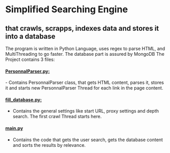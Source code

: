 <h1>Simplified Searching Engine</h1>
<h2>that crawls, scrapps, indexes data and stores it into a database</h2>
The program is written in Python Language, uses regex to parse HTML, and MultiThreading to go faster.
The database part is assured by MongoDB
The Project contains 3 files:
<a href="https://github.com/alaouimehdi1995/SimplifiedSearchingEngine/blob/master/PersonnalParser.py"><h4>PersonnalParser.py:</h4></a>
  - Contains PersonnalParser class, that gets HTML content, parses it, stores it and starts new PersonnalParser Thread for each link in the page content.

<a href="https://github.com/alaouimehdi1995/SimplifiedSearchingEngine/blob/master/fill_database.py"><h4>fill_database.py:</h4></a>
  - Contains the general settings like start URL, proxy settings and depth search. The first crawl Thread starts here.

<a href="https://github.com/alaouimehdi1995/SimplifiedSearchingEngine/blob/master/main.py"><h4>main.py</h4></a>
  - Contains the code that gets the user search, gets the database content and sorts the results by relevance.
